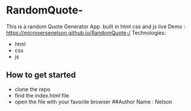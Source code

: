 # RandomQuote-
This is a random Quote Generator App. built in html css and js
live Demo : https://microversenelson.github.io/RandomQuote-/
Technologies:
 - html
 - css 
 - js
## How to get started
- clone the repo
- find the index.html file
- open the file with your favorite browser
##Author
Name : Nelson

